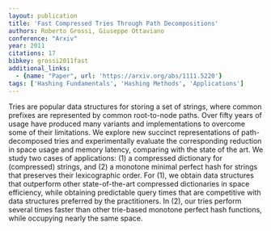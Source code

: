 ```yaml
---
layout: publication
title: 'Fast Compressed Tries Through Path Decompositions'
authors: Roberto Grossi, Giuseppe Ottaviano
conference: "Arxiv"
year: 2011
citations: 17
bibkey: grossi2011fast
additional_links:
  - {name: "Paper", url: 'https://arxiv.org/abs/1111.5220'}
tags: ['Hashing Fundamentals', 'Hashing Methods', 'Applications']
---
```

Tries are popular data structures for storing a set of strings, where common
prefixes are represented by common root-to-node paths. Over fifty years of
usage have produced many variants and implementations to overcome some of their
limitations. We explore new succinct representations of path-decomposed tries
and experimentally evaluate the corresponding reduction in space usage and
memory latency, comparing with the state of the art. We study two cases of
applications: (1) a compressed dictionary for (compressed) strings, and (2) a
monotone minimal perfect hash for strings that preserves their lexicographic
order.
  For (1), we obtain data structures that outperform other state-of-the-art
compressed dictionaries in space efficiency, while obtaining predictable query
times that are competitive with data structures preferred by the practitioners.
In (2), our tries perform several times faster than other trie-based monotone
perfect hash functions, while occupying nearly the same space.
